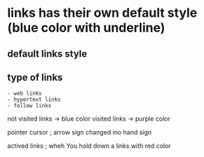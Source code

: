 # links has their own default style (blue color with underline)

## default links style

## type of links
    - web links
    - hypertext links
    - follow links

not visited links -> blue color
visited links -> purple color

pointer cursor ; arrow sign changed ino hand sign

actived links ; wheh You hold down a links with red color


